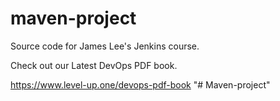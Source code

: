 # maven-project
Source code for James Lee's Jenkins course.

Check out our Latest DevOps PDF book.

https://www.level-up.one/devops-pdf-book
"# Maven-project" 
